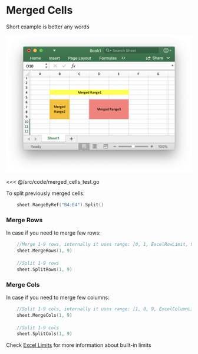 # Merged Cells
Short example is better any words

![](/merged-cells.png)

<<< @/src/code/merged_cells_test.go


To split previously merged cells:
```go
	sheet.RangeByRef("B4:E4").Split()
```
 
### Merge Rows
In case if you need to merge few rows:
```go
	//Merge 1-9 rows, internally it uses range: [0, 1, ExcelRowLimit, 9]
	sheet.MergeRows(1, 9)

	//Split 1-9 rows
	sheet.SplitRows(1, 9)
```

### Merge Cols
In case if you need to merge few columns:
```go
	//Split 1-9 cols, internally it uses range: [1, 0, 9, ExcelColumnLimit]
	sheet.MergeCols(1, 9)

	//Split 1-9 cols
	sheet.SplitCols(1, 9)
```

Check [Excel Limits](/guide/limits.md) for more information about built-in limits